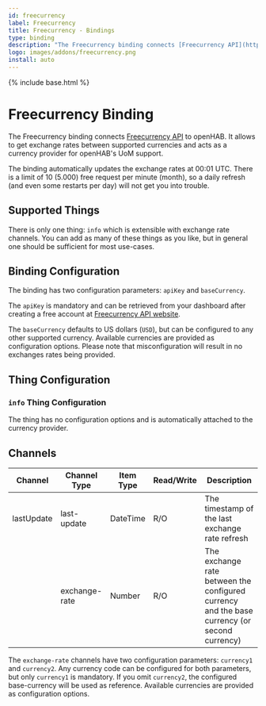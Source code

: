 ```yaml
---
id: freecurrency
label: Freecurrency
title: Freecurrency - Bindings
type: binding
description: "The Freecurrency binding connects [Freecurrency API](https://freecurrencyapi.com) to openHAB."
logo: images/addons/freecurrency.png
install: auto
---
```


<!-- Attention authors: Do not edit directly. Please add your changes to the appropriate source repository -->

{% include base.html %}

# Freecurrency Binding

<AddonLogo />

The Freecurrency binding connects [Freecurrency API](https://freecurrencyapi.com) to openHAB.
It allows to get exchange rates between supported currencies and acts as a currency provider for openHAB's UoM support.

The binding automatically updates the exchange rates at 00:01 UTC.
There is a limit of 10 (5.000) free request per minute (month), so a daily refresh (and even some restarts per day) will not get you into trouble.

## Supported Things

There is only one thing: `info` which is extensible with exchange rate channels.
You can add as many of these things as you like, but in general one should be sufficient for most use-cases.

## Binding Configuration

The binding has two configuration parameters: `apiKey` and `baseCurrency`.

The `apiKey` is mandatory and can be retrieved from your dashboard after creating a free account at [Freecurrency API website](https://app.freecurrencyapi.com/login).

The `baseCurrency` defaults to US dollars (`USD`), but can be configured to any other supported currency.
Available currencies are provided as configuration options.
Please note that misconfiguration will result in no exchanges rates being provided.

## Thing Configuration

### `info` Thing Configuration

The thing has no configuration options and is automatically attached to the currency provider.

## Channels

| Channel        | Channel Type  | Item Type | Read/Write | Description                                                                                  |
|----------------|---------------|-----------|------------|----------------------------------------------------------------------------------------------|
| lastUpdate     | last-update   | DateTime  | R/O        | The timestamp of the last exchange rate refresh                                              |
| <user defined> | exchange-rate | Number    | R/O        | The exchange rate between the configured currency and the base currency (or second currency) |

The `exchange-rate` channels have two configuration parameters: `currency1` and `currency2`.
Any currency code can be configured for both parameters, but only `currency1` is mandatory.
If you omit `currency2`, the configured base-currency will be used as reference.
Available currencies are provided as configuration options.
